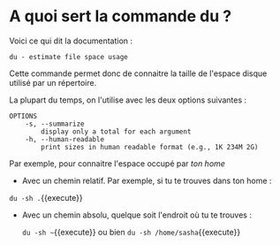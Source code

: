 # A quoi sert la commande du ?

Voici ce qui dit la documentation :
```
du - estimate file space usage
```

Cette commande permet donc de connaitre la taille de l'espace disque utilisé par un répertoire.

La plupart du temps, on l'utilise avec les deux options suivantes :

```
OPTIONS
    -s, --summarize
        display only a total for each argument
    -h, --human-readable
        print sizes in human readable format (e.g., 1K 234M 2G)
```

Par exemple, pour connaitre l'espace occupé par *ton home*

* Avec un chemin relatif. Par exemple, si tu te trouves dans ton home :

 `du -sh .`{{execute}}

* Avec un chemin absolu, quelque soit l'endroit où tu te trouves :
  
  `du -sh ~`{{execute}} ou bien `du -sh /home/sasha`{{execute}}


